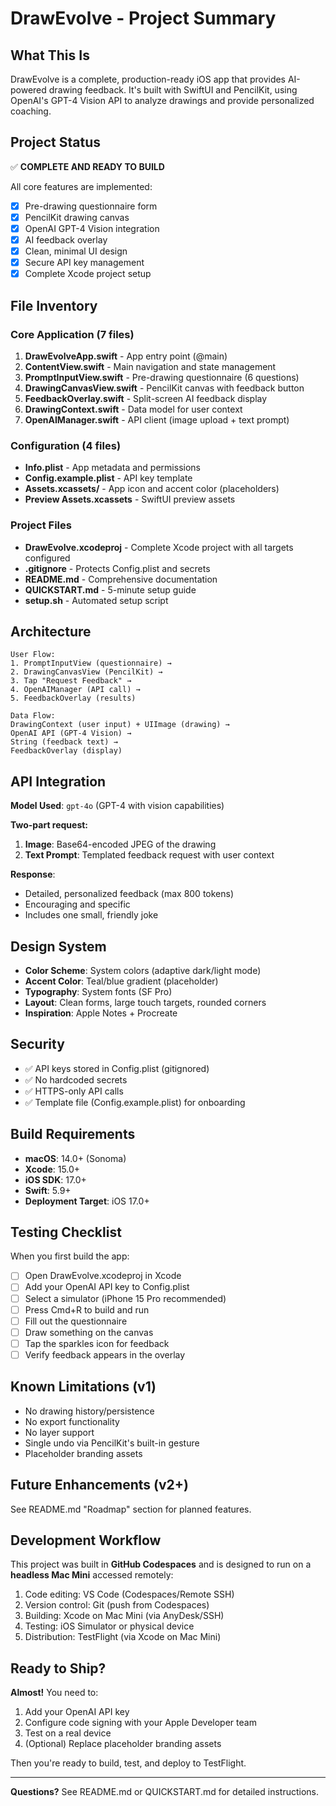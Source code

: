# DrawEvolve - Project Summary

## What This Is

DrawEvolve is a complete, production-ready iOS app that provides AI-powered drawing feedback. It's built with SwiftUI and PencilKit, using OpenAI's GPT-4 Vision API to analyze drawings and provide personalized coaching.

## Project Status

✅ **COMPLETE AND READY TO BUILD**

All core features are implemented:
- [x] Pre-drawing questionnaire form
- [x] PencilKit drawing canvas
- [x] OpenAI GPT-4 Vision integration
- [x] AI feedback overlay
- [x] Clean, minimal UI design
- [x] Secure API key management
- [x] Complete Xcode project setup

## File Inventory

### Core Application (7 files)
1. **DrawEvolveApp.swift** - App entry point (@main)
2. **ContentView.swift** - Main navigation and state management
3. **PromptInputView.swift** - Pre-drawing questionnaire (6 questions)
4. **DrawingCanvasView.swift** - PencilKit canvas with feedback button
5. **FeedbackOverlay.swift** - Split-screen AI feedback display
6. **DrawingContext.swift** - Data model for user context
7. **OpenAIManager.swift** - API client (image upload + text prompt)

### Configuration (4 files)
- **Info.plist** - App metadata and permissions
- **Config.example.plist** - API key template
- **Assets.xcassets/** - App icon and accent color (placeholders)
- **Preview Assets.xcassets** - SwiftUI preview assets

### Project Files
- **DrawEvolve.xcodeproj** - Complete Xcode project with all targets configured
- **.gitignore** - Protects Config.plist and secrets
- **README.md** - Comprehensive documentation
- **QUICKSTART.md** - 5-minute setup guide
- **setup.sh** - Automated setup script

## Architecture

```
User Flow:
1. PromptInputView (questionnaire) →
2. DrawingCanvasView (PencilKit) →
3. Tap "Request Feedback" →
4. OpenAIManager (API call) →
5. FeedbackOverlay (results)

Data Flow:
DrawingContext (user input) + UIImage (drawing) →
OpenAI API (GPT-4 Vision) →
String (feedback text) →
FeedbackOverlay (display)
```

## API Integration

**Model Used**: `gpt-4o` (GPT-4 with vision capabilities)

**Two-part request:**
1. **Image**: Base64-encoded JPEG of the drawing
2. **Text Prompt**: Templated feedback request with user context

**Response**:
- Detailed, personalized feedback (max 800 tokens)
- Encouraging and specific
- Includes one small, friendly joke

## Design System

- **Color Scheme**: System colors (adaptive dark/light mode)
- **Accent Color**: Teal/blue gradient (placeholder)
- **Typography**: System fonts (SF Pro)
- **Layout**: Clean forms, large touch targets, rounded corners
- **Inspiration**: Apple Notes + Procreate

## Security

- ✅ API keys stored in Config.plist (gitignored)
- ✅ No hardcoded secrets
- ✅ HTTPS-only API calls
- ✅ Template file (Config.example.plist) for onboarding

## Build Requirements

- **macOS**: 14.0+ (Sonoma)
- **Xcode**: 15.0+
- **iOS SDK**: 17.0+
- **Swift**: 5.9+
- **Deployment Target**: iOS 17.0+

## Testing Checklist

When you first build the app:

- [ ] Open DrawEvolve.xcodeproj in Xcode
- [ ] Add your OpenAI API key to Config.plist
- [ ] Select a simulator (iPhone 15 Pro recommended)
- [ ] Press Cmd+R to build and run
- [ ] Fill out the questionnaire
- [ ] Draw something on the canvas
- [ ] Tap the sparkles icon for feedback
- [ ] Verify feedback appears in the overlay

## Known Limitations (v1)

- No drawing history/persistence
- No export functionality
- No layer support
- Single undo via PencilKit's built-in gesture
- Placeholder branding assets

## Future Enhancements (v2+)

See README.md "Roadmap" section for planned features.

## Development Workflow

This project was built in **GitHub Codespaces** and is designed to run on a **headless Mac Mini** accessed remotely:

1. Code editing: VS Code (Codespaces/Remote SSH)
2. Version control: Git (push from Codespaces)
3. Building: Xcode on Mac Mini (via AnyDesk/SSH)
4. Testing: iOS Simulator or physical device
5. Distribution: TestFlight (via Xcode on Mac Mini)

## Ready to Ship?

**Almost!** You need to:
1. Add your OpenAI API key
2. Configure code signing with your Apple Developer team
3. Test on a real device
4. (Optional) Replace placeholder branding assets

Then you're ready to build, test, and deploy to TestFlight.

---

**Questions?** See README.md or QUICKSTART.md for detailed instructions.
